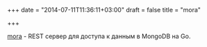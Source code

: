 +++
date = "2014-07-11T11:36:11+03:00"
draft = false
title = "mora"

+++

<p><a href="https://github.com/emicklei/mora">mora</a>&nbsp;- REST сервер для доступа к данным в MongoDB на Go.</p>

